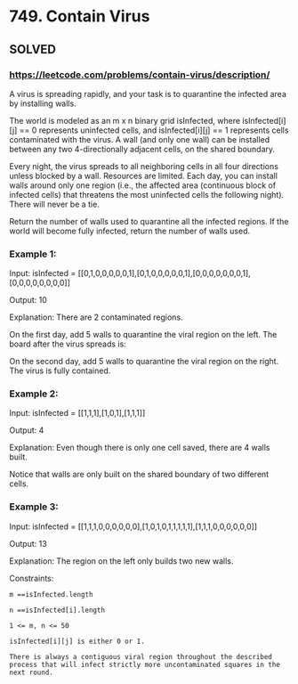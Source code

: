 # 749. Contain Virus

## SOLVED
### https://leetcode.com/problems/contain-virus/description/
A virus is spreading rapidly, and your task is to quarantine the infected area by installing walls.



The world is modeled as an m x n binary grid isInfected, where isInfected[i][j] == 0 represents uninfected cells, and isInfected[i][j] == 1 represents cells contaminated with the virus. A wall (and only one wall) can be installed between any two 4-directionally adjacent cells, on the shared boundary.



Every night, the virus spreads to all neighboring cells in all four directions unless blocked by a wall. Resources are limited. Each day, you can install walls around only one region (i.e., the affected area (continuous block of infected cells) that threatens the most uninfected cells the following night). There will never be a tie.



Return the number of walls used to quarantine all the infected regions. If the world will become fully infected, return the number of walls used.





### Example 1:





Input: isInfected = [[0,1,0,0,0,0,0,1],[0,1,0,0,0,0,0,1],[0,0,0,0,0,0,0,1],[0,0,0,0,0,0,0,0]]


Output: 10



Explanation: There are 2 contaminated regions.

On the first day, add 5 walls to quarantine the viral region on the left. The board after the virus spreads is:



On the second day, add 5 walls to quarantine the viral region on the right. The virus is fully contained.







### Example 2:





Input: isInfected = [[1,1,1],[1,0,1],[1,1,1]]


Output: 4



Explanation: Even though there is only one cell saved, there are 4 walls built.

Notice that walls are only built on the shared boundary of two different cells.





### Example 3:





Input: isInfected = [[1,1,1,0,0,0,0,0,0],[1,0,1,0,1,1,1,1,1],[1,1,1,0,0,0,0,0,0]]


Output: 13



Explanation: The region on the left only builds two new walls.







Constraints:





	m ==isInfected.length

	n ==isInfected[i].length

	1 <= m, n <= 50

	isInfected[i][j] is either 0 or 1.

	There is always a contiguous viral region throughout the described process that will infect strictly more uncontaminated squares in the next round.



